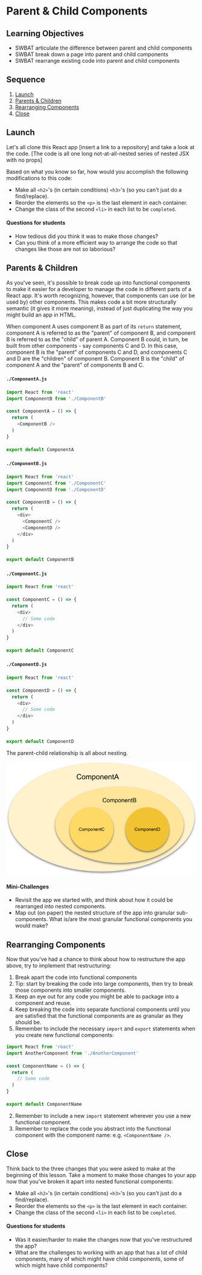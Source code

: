# Parent & Child Components

## Learning Objectives

- SWBAT articulate the difference between parent and child components
- SWBAT break down a page into parent and child components
- SWBAT rearrange existing code into parent and child components

## Sequence

1. [Launch](#launch)
2. [Parents & Children](#parents--children)
3. [Rearranging Components](#rearranging-components)
4. [Close](#close)

## Launch

Let's all clone this React app [insert a link to a repository] and take a look at the code. [The code is all one long not-at-all-nested series of nested JSX with no props]

Based on what you know so far, how would you accomplish the following modifications to this code:

- Make all `<h2>`'s (in certain conditions) `<h3>`'s (so you can't just do a find/replace).
- Reorder the elements so the `<p>` is the last element in each container.
- Change the class of the second `<li>` in each list to be `completed`.

#### Questions for students

- How tedious did you think it was to make those changes?
- Can you think of a more efficient way to arrange the code so that changes like those are not so laborious?

## Parents & Children

As you've seen, it's possible to break code up into functional components to make it easier for a developer to manage the code in different parts of a React app. It's worth recognizing, however, that components can use (or be used by) other components. This makes code a bit more structurally semantic (it gives it more meaning), instead of just duplicating the way you might build an app in HTML.

When component A uses component B as part of its `return` statement, component A is referred to as the "parent" of component B, and component B is referred to as the "child" of parent A. Component B could, in turn, be built from other components - say components C and D. In this case, component B is the "parent" of components C and D, and components C and D are the "children" of component B. Component B is the "child" of component A and the "parent" of components B and C.

#### `./ComponentA.js`
```javascript
import React from 'react'
import ComponentB from './ComponentB'

const ComponentA = () => {
  return (
    <ComponentB />
  )
}

export default ComponentA
```

#### `./ComponentB.js`
```javascript
import React from 'react'
import ComponentC from './ComponentC'
import ComponentD from './ComponentD'

const ComponentB = () => {
  return (
    <div>
      <ComponentC />
      <ComponentD />
    </div>
  )
}

export default ComponentB
```

#### `./ComponentC.js`
```javascript
import React from 'react'

const ComponentC = () => {
  return (
    <div>
      // Some code
    </div>
  )
}

export default ComponentC
```

#### `./ComponentD.js`
```javascript
import React from 'react'

const ComponentD = () => {
  return (
    <div>
      // Some code
    </div>
  )
}

export default ComponentD
```

The parent-child relationship is all about nesting.

![Image of Nesting Components](../img/react-nesting.png) 

#### Mini-Challenges

- Revisit the app we started with, and think about how it could be rearranged into nested components.
- Map out (on paper) the nested structure of the app into granular sub-components. What is/are the most granular functional components you would make?

## Rearranging Components

Now that you've had a chance to think about how to restructure the app above, try to implement that restructuring:

1. Break apart the code into functional components
  1. Tip: start by breaking the code into large components, then try to break those components into smaller components.
  2. Keep an eye out for any code you might be able to package into a component and reuse.
2. Keep breaking the code into separate functional components until you are satisfied that the functional components are as granular as they should be.
  1. Remember to include the necessary `import` and `export` statements when you create new functional components:
  ```javascript
  import React from 'react'
  import AnotherComponent from './AnotherComponent'

  const ComponentName = () => {
    return (
      // Some code
    )
  }

  export default ComponentName
  ```
  2. Remember to include a new `import` statement wherever you use a new functional component.
  3. Remember to replace the code you abstract into the functional component with the component name: e.g. `<ComponentName />`.

## Close

Think back to the three changes that you were asked to make at the beginning of this lesson. Take a moment to make those changes to your app now that you've broken it apart into nested functional components:

- Make all `<h2>`'s (in certain conditions) `<h3>`'s (so you can't just do a find/replace).
- Reorder the elements so the `<p>` is the last element in each container.
- Change the class of the second `<li>` in each list to be `completed`.

#### Questions for students

- Was it easier/harder to make the changes now that you've restructured the app?
- What are the challenges to working with an app that has a lot of child components, many of which might have child components, some of which might have child components?
